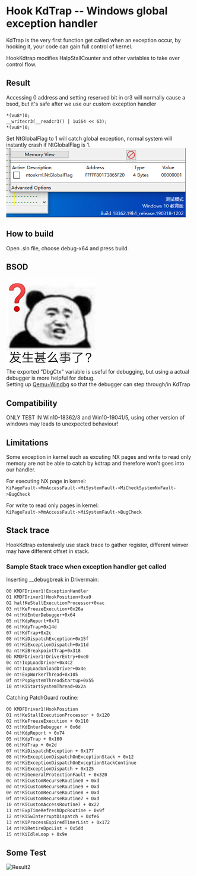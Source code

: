 # Hook KdTrap -- Windows global exception handler

KdTrap is the very first function get called when an exception occur, by hooking it, your code can gain full control of kernel. 

HookKdtrap modifies HalpStallCounter and other variables to take over control flow.  


## Result
Accessing 0 address and setting reserved bit in cr3 will normally cause a bsod, but it's safe after we use our custom exception handler  
```
*(vu8*)0;
__writecr3(__readcr3() | 1ui64 << 63);
*(vu8*)0;    
```  

Set NtGlobalFlag to 1 will catch global exception, normal system will instantly crash if NtGlobalFlag is 1.  
![Result1](/pic/18362.png)
  
## How to build
Open .sln file, choose debug-x64 and press build. 
  
## BSOD
![WhatHappen](/pic/how.jpg)  
The exported "DbgCtx" variable is useful for debugging, but using a actual debugger is more helpful for debug.  
Setting up [Qemu+Windbg](https://learn.microsoft.com/en-us/windows-hardware/drivers/debugger/setting-up-qemu-kernel-mode-debugging-using-exdi#download-and-install-qemu-on-windows) so that the debugger can step through/in KdTrap  

## Compatibility
ONLY TEST IN Win10-18362/3 and Win10-19041/5, using other version of windows may leads to unexpected behaviour! 
  
## Limitations
Some exception in kernel such as excuting NX pages and write to read only memory are not be able to catch by kdtrap and therefore won't goes into our handler. 
  
For executing NX page in kernel:  
```KiPageFault->MmAccessFault->MiSystemFault->MiCheckSystemNxFault->BugCheck ```
  
For write to read only pages in kernel:  
```KiPageFault->MmAccessFault->MiSystemFault->BugCheck ```  

## Stack trace  
HookKdtrap extensively use stack trace to gather register, different winver may have different offset in stack.  

### Sample Stack trace when exception handler get called  

Inserting __debugbreak in Drivermain:  
```
00 KMDFDriver1!ExceptionHandler
01 KMDFDriver1!HookPosition+0xa9
02 hal!KeStallExecutionProcessor+0xac
03 nt!KeFreezeExecution+0x26a
04 nt!KdEnterDebugger+0x64
05 nt!KdpReport+0x71
06 nt!KdpTrap+0x14d
07 nt!KdTrap+0x2c
08 nt!KiDispatchException+0x15f
09 nt!KiExceptionDispatch+0x11d
0a nt!KiBreakpointTrap+0x318
0b KMDFDriver1!DriverEntry+0xe0
0c nt!IopLoadDriver+0x4c2
0d nt!IopLoadUnloadDriver+0x4e
0e nt!ExpWorkerThread+0x105
0f nt!PspSystemThreadStartup+0x55
10 nt!KiStartSystemThread+0x2a
```  
  
Catching PatchGuard routine:  
```
00 KMDFDriver1!HookPosition
01 nt!KeStallExecutionProcessor + 0x120
02 nt!KeFreezeExecution + 0x110
03 nt!KdEnterDebugger + 0x6d
04 nt!KdpReport + 0x74
05 nt!KdpTrap + 0x160
06 nt!KdTrap + 0x2d
07 nt!KiDispatchException + 0x177
08 nt!KxExceptionDispatchOnExceptionStack + 0x12
09 nt!KiExceptionDispatchOnExceptionStackContinue
0a nt!KiExceptionDispatch + 0x125
0b nt!KiGeneralProtectionFault + 0x320
0c nt!KiCustomRecurseRoutine0 + 0xd
0d nt!KiCustomRecurseRoutine9 + 0xd
0e nt!KiCustomRecurseRoutine8 + 0xd
0f nt!KiCustomRecurseRoutine7 + 0xd
10 nt!KiCustomAccessRoutine7 + 0x22
11 nt!ExpTimeRefreshDpcRoutine + 0x9f
12 nt!KiSwInterruptDispatch + 0xfe6
13 nt!KiProcessExpiredTimerList + 0x172
14 nt!KiRetireDpcList + 0x5dd
15 nt!KiIdleLoop + 0x9e
```  

## Some Test
![Result2](/pic/19045.png)

